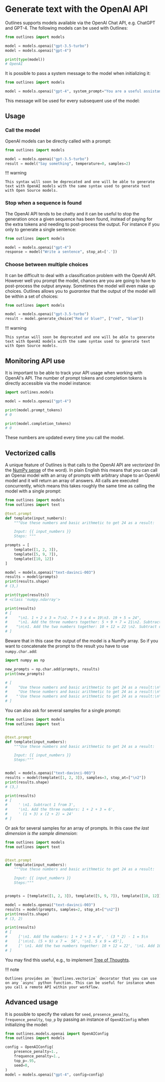 # Generate text with the OpenAI API

Outlines supports models available via the OpenAI Chat API, e.g. ChatGPT and GPT-4. The following models can be used with Outlines:

```python
from outlines import models

model = models.openai("gpt-3.5-turbo")
model = models.openai("gpt-4")

print(type(model))
# OpenAI
```

It is possible to pass a system message to the model when initializing it:

```python
from outlines import models

model = models.openai("gpt-4", system_prompt="You are a useful assistant")
```

This message will be used for every subsequent use of the model:

## Usage

### Call the model

OpenAI models can be directly called with a prompt:

```python
from outlines import models

model = models.openai("gpt-3.5-turbo")
result = model("Say something", temperature=0, samples=2)
```

!!! warning

    This syntax will soon be deprecated and one will be able to generate text with OpenAI models with the same syntax used to generate text with Open Source models.

### Stop when a sequence is found

The OpenAI API tends to be chatty and it can be useful to stop the generation once a given sequence has been found, instead of paying for the extra tokens and needing to post-process the output. For instance if you only to generate a single sentence:

```python
from outlines import models

model = models.openai("gpt-4")
response = model("Write a sentence", stop_at=['.'])
```

### Choose between multiple choices

It can be difficult to deal with a classification problem with the OpenAI API. However well you prompt the model, chances are you are going to have to post-process the output anyway. Sometimes the model will even make up choices. Outlines allows you to *guarantee* that the output of the model will be within a set of choices:

```python
from outlines import models

model = models.openai("gpt-3.5-turbo")
result = model.generate_choice("Red or blue?", ["red", "blue"])
```

!!! warning

    This syntax will soon be deprecated and one will be able to generate text with OpenAI models with the same syntax used to generate text with Open Source models.

## Monitoring API use

It is important to be able to track your API usage when working with OpenAI's API. The number of prompt tokens and completion tokens is directly accessible via the model instance:

```python
import outlines.models

model = models.openai("gpt-4")

print(model.prompt_tokens)
# 0

print(model.completion_tokens)
# 0
```

These numbers are updated every time you call the model.


## Vectorized calls

A unique feature of Outlines is that calls to the OpenAI API are *vectorized* (In the [NumPy sense](https://numpy.org/doc/stable/reference/generated/numpy.vectorize.html) of the word). In plain English this means that you can call an Openai model with an array of prompts with arbitrary shape to an OpenAI model and it will return an array of answers. All calls are executed concurrently, which means this takes roughly the same time as calling the model with a single prompt:

```python
from outlines import models
from outlines import text

@text.prompt
def template(input_numbers):
    """Use these numbers and basic arithmetic to get 24 as a result:

    Input: {{ input_numbers }}
    Steps: """

prompts = [
    template([1, 2, 3]),
    template([5, 9, 7]),
    template([10, 12])
]

model = models.openai("text-davinci-003")
results = model(prompts)
print(results.shape)
# (3,)

print(type(results))
# <class 'numpy.ndarray'>

print(results)
# [
#     "\n1. 1 + 2 x 3 = 7\n2. 7 + 3 x 4 = 19\n3. 19 + 5 = 24",
#     "\n1. Add the three numbers together: 5 + 9 + 7 = 21\n2. Subtract 21 from 24: 24 - 21 = 3\n3. Multiply the remaining number by itself: 3 x 3 = 9\n4. Add the number with the multiplication result: 21 + 9 = 24",
#    "\n\n1. Add the two numbers together: 10 + 12 = 22 \n2. Subtract one of the numbers: 22 - 10 = 12 \n3. Multiply the two numbers together: 12 x 12 = 144 \n4. Divide the first number by the result: 144 / 10 = 14.4 \n5. Add the initial two numbers together again: 14.4 + 12 = 26.4 \n6. Subtract 2: 26.4 - 2 = 24",
# ]
```

Beware that in this case the output of the model is a NumPy array. So if you want to concatenate the prompt to the result you have to use `numpy.char.add`:

```python
import numpy as np

new_prompts = np.char.add(prompts, results)
print(new_prompts)

# [
#     "Use these numbers and basic arithmetic to get 24 as a result:\n\nInput: [1, 2, 3]\nSteps:\n1. 1 + 2 x 3 = 7\n2. 7 + 3 x 4 = 19\n3. 19 + 5 = 24",
#     "Use these numbers and basic arithmetic to get 24 as a result:\n\nInput: [5, 9, 7]\nSteps:\n1. Add the three numbers together: 5 + 9 + 7 = 21\n2. Subtract 21 from 24: 24 - 21 = 3\n3. Multiply the remaining number by itself: 3 x 3 = 9\n4. Add the number with the multiplication result: 21 + 9 = 24",
#    "'Use these numbers and basic arithmetic to get 24 as a result:\n\nInput: [10, 12]\nSteps:\n\n1. Add the two numbers together: 10 + 12 = 22 \n2. Subtract one of the numbers: 22 - 10 = 12 \n3. Multiply the two numbers together: 12 x 12 = 144 \n4. Divide the first number by the result: 144 / 10 = 14.4 \n5. Add the initial two numbers together again: 14.4 + 12 = 26.4 \n6. Subtract 2: 26.4 - 2 = 24",
# ]
```

You can also ask for several samples for a single prompt:

```python
from outlines import models
from outlines import text


@text.prompt
def template(input_numbers):
    """Use these numbers and basic arithmetic to get 24 as a result:

    Input: {{ input_numbers }}
    Steps:"""


model = models.openai("text-davinci-003")
results = model(template([1, 2, 3]), samples=3, stop_at=["\n2"])
print(results.shape)
# (3,)

print(results)
# [
#     ' \n1. Subtract 1 from 3',
#     '\n1. Add the three numbers: 1 + 2 + 3 = 6',
#     ' (1 + 3) x (2 + 2) = 24'
# ]
```

Or ask for several samples for an array of prompts. In this case *the last dimension is the sample dimension*:

```python
from outlines import models
from outlines import text


@text.prompt
def template(input_numbers):
    """Use these numbers and basic arithmetic to get 24 as a result:

    Input: {{ input_numbers }}
    Steps:"""


prompts = [template([1, 2, 3]), template([5, 9, 7]), template([10, 12])]

model = models.openai("text-davinci-003")
results = model(prompts, samples=2, stop_at=["\n2"])
print(results.shape)
# (3, 2)

print(results)
# [
#     ['\n1. Add the numbers: 1 + 2 + 3 = 6', ' (3 * 2) - 1 = 5\n        5 * 4 = 20\n        20 + 4 = 24'],
#     ['\n\n1. (5 + 9) x 7 =  56', '\n1. 5 x 9 = 45'],
#     [' \n1. Add the two numbers together: 10 + 12 = 22', '\n1. Add 10 + 12']
# ]
```

You may find this useful, e.g., to implement [Tree of Thoughts](https://arxiv.org/abs/2305.10601).

!!! note

    Outlines provides an `@outlines.vectorize` decorator that you can use on any `async` python function. This can be useful for instance when you call a remote API within your workflow.


## Advanced usage

It is possible to specify the values for `seed`, `presence_penalty`, `frequence_penalty`, `top_p` by passing an instance of `OpenAIConfig` when initializing the model:

```python
from outlines.models.openai import OpenAIConfig
from outlines import models

config = OpenAIConfig(
    presence_penalty=1.,
    frequence_penalty=1.,
    top_p=.95,
    seed=0,
)
model = models.openai("gpt-4", config=config)
```
